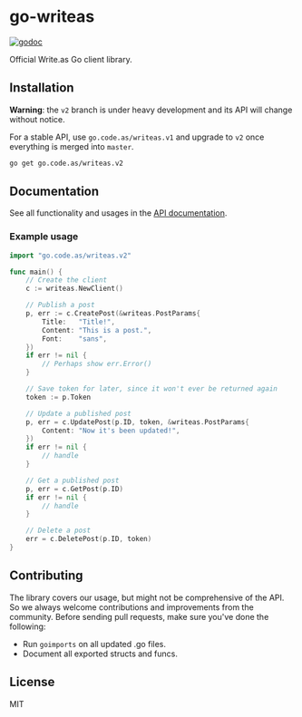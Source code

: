 # go-writeas

[![godoc](https://godoc.org/go.code.as/writeas.v2?status.svg)](https://godoc.org/go.code.as/writeas.v2)

Official Write.as Go client library.

## Installation

**Warning**: the `v2` branch is under heavy development and its API will change without notice.

For a stable API, use `go.code.as/writeas.v1` and upgrade to `v2` once everything is merged into `master`.

```bash
go get go.code.as/writeas.v2
```

## Documentation

See all functionality and usages in the [API documentation](https://developers.write.as/docs/api/).

### Example usage

```go
import "go.code.as/writeas.v2"

func main() {
	// Create the client
	c := writeas.NewClient()

	// Publish a post
	p, err := c.CreatePost(&writeas.PostParams{
		Title:   "Title!",
		Content: "This is a post.",
		Font:    "sans",
	})
	if err != nil {
		// Perhaps show err.Error()
	}

	// Save token for later, since it won't ever be returned again
	token := p.Token

	// Update a published post
	p, err = c.UpdatePost(p.ID, token, &writeas.PostParams{
		Content: "Now it's been updated!",
	})
	if err != nil {
		// handle
	}

	// Get a published post
	p, err = c.GetPost(p.ID)
	if err != nil {
		// handle
	}

	// Delete a post
	err = c.DeletePost(p.ID, token)
}
```

## Contributing

The library covers our usage, but might not be comprehensive of the API. So we always welcome contributions and improvements from the community. Before sending pull requests, make sure you've done the following:

* Run `goimports` on all updated .go files.
* Document all exported structs and funcs.

## License

MIT
